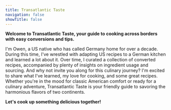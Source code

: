 ```yaml
---
title: Transatlantic Taste
navigation: false
showTitle: false
---
```


**Welcome to Transatlantic Taste, your guide to cooking across borders with easy conversions and tips.**

I'm Owen, a US native who has called Germany home for over a decade. During this time, I've wrestled with adapting US recipes to a German kitchen and learned a lot about it. Over time, I curated a collection of converted recipes, accompanied by plenty of insights on ingredient usage and sourcing. And why not invite you along for this culinary journey? I'm excited to share what I've learned, my love for cooking, and some great recipes. Whether you're in the mood for classic American comfort or ready for a culinary adventure, Transatlantic Taste is your friendly guide to savoring the harmonious flavors of two continents. 

**Let's cook up something delicious together!**

